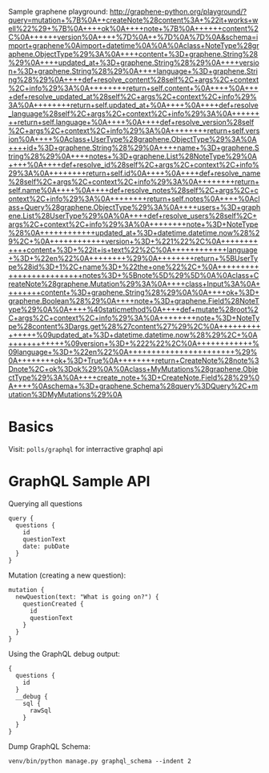 Sample graphene playground:
http://graphene-python.org/playground/?query=mutation+%7B%0A++createNote%28content%3A+%22it+works+well%22%29+%7B%0A++++ok%0A++++note+%7B%0A++++++content%2C%0A++++++version%0A++++%7D%0A++%7D%0A%7D%0A&schema=import+graphene%0Aimport+datetime%0A%0A%0Aclass+NoteType%28graphene.ObjectType%29%3A%0A++++content+%3D+graphene.String%28%29%0A++++updated_at+%3D+graphene.String%28%29%0A++++version+%3D+graphene.String%28%29%0A++++language+%3D+graphene.String%28%29%0A++++def+resolve_content%28self%2C+args%2C+context%2C+info%29%3A%0A++++++++return+self.content+%0A++++%0A++++def+resolve_updated_at%28self%2C+args%2C+context%2C+info%29%3A%0A++++++++return+self.updated_at+%0A++++%0A++++def+resolve_language%28self%2C+args%2C+context%2C+info%29%3A%0A++++++++return+self.language+%0A++++%0A++++def+resolve_version%28self%2C+args%2C+context%2C+info%29%3A%0A++++++++return+self.version%0A++++%0Aclass+UserType%28graphene.ObjectType%29%3A%0A++++id+%3D+graphene.String%28%29%0A++++name+%3D+graphene.String%28%29%0A++++notes+%3D+graphene.List%28NoteType%29%0A++++%0A++++def+resolve_id%28self%2C+args%2C+context%2C+info%29%3A%0A++++++++return+self.id%0A++++%0A++++def+resolve_name%28self%2C+args%2C+context%2C+info%29%3A%0A++++++++return+self.name%0A++++%0A++++def+resolve_notes%28self%2C+args%2C+context%2C+info%29%3A%0A++++++++return+self.notes%0A++++%0Aclass+Query%28graphene.ObjectType%29%3A%0A++++users+%3D+graphene.List%28UserType%29%0A%0A++++def+resolve_users%28self%2C+args%2C+context%2C+info%29%3A%0A++++++++note+%3D+NoteType%28%0A++++++++++++updated_at+%3D+datetime.datetime.now%28%29%2C+%0A++++++++++++version+%3D+%221%22%2C%0A++++++++++++content+%3D+%22it+is+text%22%2C%0A++++++++++++language+%3D+%22en%22%0A++++++++%29%0A++++++++return+%5BUserType%28id%3D+1%2C+name%3D+%22the+one%22%2C+%0A+++++++++++++++++++++++++notes%3D+%5Bnote%5D%29%5D%0A%0Aclass+CreateNote%28graphene.Mutation%29%3A%0A++++class+Input%3A%0A++++++++content+%3D+graphene.String%28%29%0A%0A++++ok+%3D+graphene.Boolean%28%29%0A++++note+%3D+graphene.Field%28NoteType%29%0A%0A++++%40staticmethod%0A++++def+mutate%28root%2C+args%2C+context%2C+info%29%3A%0A++++++++note+%3D+NoteType%28content%3Dargs.get%28%27content%27%29%2C%0A+++++++++++++++%09updated_at+%3D+datetime.datetime.now%28%29%2C+%0A++++++++++++%09version+%3D+%222%22%2C%0A++++++++++++%09language+%3D+%22en%22%0A+++++++++++++++++++++++%29%0A++++++++ok+%3D+True%0A++++++++return+CreateNote%28note%3Dnote%2C+ok%3Dok%29%0A%0Aclass+MyMutations%28graphene.ObjectType%29%3A%0A++++create_note+%3D+CreateNote.Field%28%29%0A++++%0Aschema+%3D+graphene.Schema%28query%3DQuery%2C+mutation%3DMyMutations%29%0A

# Basics

Visit: `polls/graphql` for interractive graphql api


# GraphQL Sample API

Querying all questions
```
query {
  questions {
    id
    questionText
    date: pubDate
  }
}
```

Mutation (creating a new question):
```
mutation {
  newQuestion(text: "What is going on?") {
    questionCreated {
      id
      questionText
    }
  }
}
```

Using the GraphQL debug output:
```
{
  questions {
    id
  }
  __debug {
    sql {
      rawSql
    }
  }
}
```

Dump GraphQL Schema:
```
venv/bin/python manage.py graphql_schema --indent 2
```
